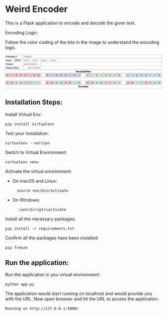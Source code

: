 # Weird Encoder

This is a Flask application to encode and decode the given text.

Encoding Logic:

Follow the color coding of the bits in the image to understand the encoding logic.

![logic.JPG](logic.jpg)


## Installation Steps:

Install Virtual Env:

    pip install virtualenv
    
Test your installation:

    virtualenv --version

Switch to Virtual Environment:

    virtualenv venv

Activate the virtual environment:
    
* On macOS and Linux:

        source env/bin/activate
* On Windows:
    
        .\env\Scripts\activate


Install all the necessary packages:

    pip install -r requirements.txt


Confirm all the packages have been installed:

    pip freeze

## Run the application:

Run the application in you virtual environment:

    python app.py

The application would start running on localhost and would provide you with the URL. Now open browser and hit the URL to access the application.

    Running on http://127.0.0.1:5000/



